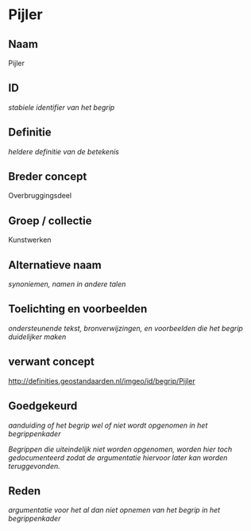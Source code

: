 # Pijler

## Naam
Pijler

## ID
*stabiele identifier van het begrip*

## Definitie
*heldere definitie van de betekenis* 

## Breder concept
Overbruggingsdeel

## Groep / collectie
Kunstwerken

## Alternatieve naam
*synoniemen, namen in andere talen*

## Toelichting en voorbeelden
*ondersteunende tekst, bronverwijzingen, en voorbeelden die het begrip duidelijker maken*

## verwant concept
http://definities.geostandaarden.nl/imgeo/id/begrip/Pijler

## Goedgekeurd
*aanduiding of het begrip wel of niet wordt opgenomen in het begrippenkader*

*Begrippen die uiteindelijk niet worden opgenomen, worden hier toch gedocumenteerd zodat de argumentatie hiervoor later kan worden teruggevonden.*

## Reden
*argumentatie voor het al dan niet opnemen van het begrip in het begrippenkader*
